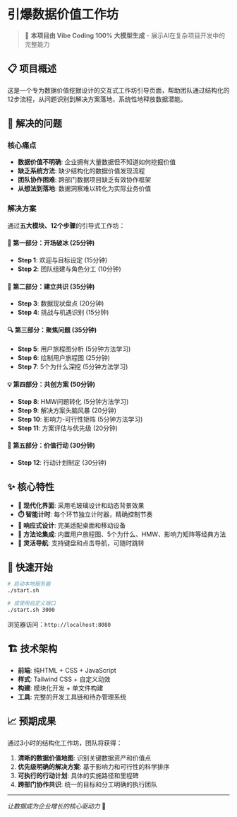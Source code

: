 # 引爆数据价值工作坊

> 🤖 **本项目由 Vibe Coding 100% 大模型生成** - 展示AI在复杂项目开发中的完整能力

## 📋 项目概述

这是一个专为数据价值挖掘设计的交互式工作坊引导页面，帮助团队通过结构化的12步流程，从问题识别到解决方案落地，系统性地释放数据潜能。

## 🎯 解决的问题

### 核心痛点
- **数据价值不明确**: 企业拥有大量数据但不知道如何挖掘价值
- **缺乏系统方法**: 缺少结构化的数据价值发现流程
- **团队协作困难**: 跨部门数据项目缺乏有效协作框架
- **从想法到落地**: 数据洞察难以转化为实际业务价值

### 解决方案
通过**五大模块、12个步骤**的引导式工作坊：

#### 🏁 第一部分：开场破冰 (25分钟)
- **Step 1**: 欢迎与目标设定 (15分钟)
- **Step 2**: 团队组建与角色分工 (10分钟)

#### 🤝 第二部分：建立共识 (35分钟)  
- **Step 3**: 数据现状盘点 (20分钟)
- **Step 4**: 挑战与机遇识别 (15分钟)

#### 🔍 第三部分：聚焦问题 (35分钟)
- **Step 5**: 用户旅程图分析 (5分钟方法学习)
- **Step 6**: 绘制用户旅程图 (25分钟)
- **Step 7**: 5个为什么深挖 (5分钟方法学习)

#### 💡 第四部分：共创方案 (50分钟)
- **Step 8**: HMW问题转化 (5分钟方法学习)
- **Step 9**: 解决方案头脑风暴 (20分钟)
- **Step 10**: 影响力-可行性矩阵 (5分钟方法学习)
- **Step 11**: 方案评估与优先级 (20分钟)

#### 🚀 第五部分：价值行动 (30分钟)
- **Step 12**: 行动计划制定 (30分钟)

## ✨ 核心特性

- **🎨 现代化界面**: 采用毛玻璃设计和动态背景效果
- **⏱️ 智能计时**: 每个环节独立计时器，精确控制节奏
- **📱 响应式设计**: 完美适配桌面和移动设备
- **🎯 方法论集成**: 内置用户旅程图、5个为什么、HMW、影响力矩阵等经典方法
- **🔄 灵活导航**: 支持键盘和点击导航，可随时跳转

## 🚀 快速开始

```bash
# 启动本地服务器
./start.sh

# 或使用自定义端口
./start.sh 3000
```

浏览器访问：`http://localhost:8080`

## 🏗️ 技术架构

- **前端**: 纯HTML + CSS + JavaScript
- **样式**: Tailwind CSS + 自定义动效
- **构建**: 模块化开发 + 单文件构建
- **工具**: 完整的开发工具链和待办管理系统

## 📈 预期成果

通过3小时的结构化工作坊，团队将获得：

1. **清晰的数据价值地图**: 识别关键数据资产和价值点
2. **优先级明确的解决方案**: 基于影响力和可行性的科学排序
3. **可执行的行动计划**: 具体的实施路径和里程碑
4. **跨部门协作共识**: 统一的目标和分工明确的执行团队

---

*让数据成为企业增长的核心驱动力* 🚀 